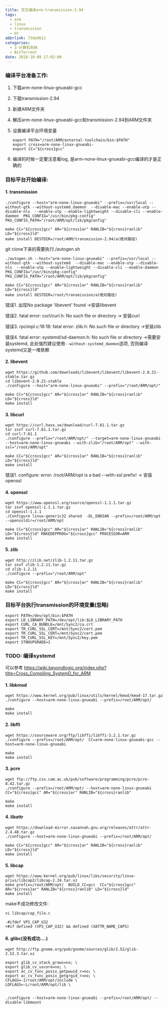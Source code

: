```yaml
---
title: 交叉编译arm-transmission-2.94
tags:
  - arm
  - linux
  - transmission
  - bt
abbrlink: 73da9612
categories:
  - 3-计算机系统
  - BitTorrent
date: 2018-10-08 17:02:00
---
```




### 编译平台准备工作:

1. 下载arm-none-linux-gnueabi-gcc

2. 下载transmission-2.94

3. 新建ARM文件夹

4. 解压arm-none-linux-gnueabi-gcc和transmission-2.94到ARM文件夹

5. 设置编译平台环境变量

   ```shell
   export PATH="/root/ARM/external-toolchain/bin:$PATH"
   export cross=arm-none-linux-gnueabi-
   export CC="${cross}gcc"
   ```

6. 编译的时候一定要注意看log, 是arm-none-linux-gnueabi-gcc编译的才是正确的

<!-- more -->



### 目标平台开始编译:

#### 1. transmission

```shell
./configure --host="arm-none-linux-gnueabi" --prefix=/usr/local --without-gtk --without-systemd_daemon  --disable-mac --enable-utp --disable-nls  --enable-utp --enable-lightweight --disable-cli --enable-daemon  PKG_CONFIG="/usr/bin/pkg-config" PKG_CONFIG_PATH="/root/ARM/opt/lib/pkgconfig"

make CC="${cross}gcc" AR="${cross}ar" RANLIB="${cross}ranlib" LD="${cross}ld"
make install DESTDIR=/root/ARM/transmission-2.94/a(绝对路径)
```



git clone下来的需要执行./autogen.sh

```shell
./autogen.sh --host="arm-none-linux-gnueabi" --prefix=/usr/local --without-gtk --without-systemd  --disable-mac --enable-utp --disable-nls  --enable-utp --enable-lightweight --disable-cli --enable-daemon  PKG_CONFIG="/usr/bin/pkg-config" PKG_CONFIG_PATH="/root/ARM/opt/lib/pkgconfig" 

make CC="${cross}gcc" AR="${cross}ar" RANLIB="${cross}ranlib" LD="${cross}ld"
make install DESTDIR=/root/transmission/a(绝对路径)
```



错误1. 出现No package 'libevent' found ->安装libevent

错误2. fatal error: curl/curl.h: No such file or directory -> 安装curl

错误3. rpcimpl.c:16:18: fatal error: zlib.h: No such file or directory ->安装zlib

错误4. fatal error: systemd/sd-daemon.h: No such file or directory ->需要安装systemd, 此处强烈建议使用`--without-systemd_daemon`选项, 否则编译systemd又是一堆依赖



#### 2. libevent

```shell
wget https://github.com/downloads/libevent/libevent/libevent-2.0.21-stable.tar.gz
cd libevent-2.0.21-stable
./configure --host="arm-none-linux-gnueabi" --prefix="/root/ARM/opt/"

make CC="${cross}gcc" AR="${cross}ar" RANLIB="${cross}ranlib" LD="${cross}ld"
make install
```



#### 3. libcurl

```shell
wget https://curl.haxx.se/download/curl-7.61.1.tar.gz
tar zxvf curl-7.61.1.tar.gz
cd curl-7.61.1
./configure --prefix="/root/ARM/opt/" --target=arm-none-linux-gnueabi --host=arm-none-linux-gnueabi --with-zlib="/root/ARM/opt" --with-ssl="/root/ARM/opt"

make CC="${cross}gcc" AR="${cross}ar" RANLIB="${cross}ranlib" LD="${cross}ld"
make install
```



错误1. configure: error: /root/ARM/opt is a bad --with-ssl prefix! -> 安装openssl



#### 4. openssl

```shell
wget https://www.openssl.org/source/openssl-1.1.1.tar.gz
tar zxvf openssl-1.1.1.tar.gz
cd openssl-1.1.1
./Configure linux-generic32 shared  -DL_ENDIAN --prefix=/root/ARM/opt --openssldir=/root/ARM/opt

make CC="${cross}gcc" AR="${cross}ar" RANLIB="${cross}ranlib" LD="${cross}ld" MAKEDEPPROG="${cross}gcc" PROCESSOR=ARM
make install
```



#### 5. zlib

```shell
wget http://zlib.net/zlib-1.2.11.tar.gz
tar zxvf zlib-1.2.11.tar.gz
cd zlib-1.2.11
./configure --prefix="/root/ARM/opt"

make CC="${cross}gcc" AR="${cross}ar" RANLIB="${cross}ranlib" LD="${cross}ld"
make install
```





### 目标平台执行transmission的环境变量(忽略)

```shell
export PATH=/dev/opt/bin:$PATH
export LD_LIBRARY_PATH=/dev/opt/lib:$LD_LIBRARY_PATH
export CURL_CA_BUNDLE=/mnt/Sync2/ca.crt
export TR_CURL_SSL_CERT=/mnt/Sync2/cert.pem
export TR_CURL_SSL_CERT=/mnt/Sync2/cert.pem
export TR_CURL_SSL_KEY=/mnt/Sync2/key.pem
export STNOUPGRADE=1
```





### TODO: 编译systemd

可以参考 https://wiki.beyondlogic.org/index.php?title=Cross_Compiling_SystemD_for_ARM

#### 1. libkmod

```shell
wget https://www.kernel.org/pub/linux/utils/kernel/kmod/kmod-17.tar.gz
./configure --host=arm-none-linux-gnueabi --prefix=/root/ARM/opt/ 

make 
make install 
```

#### 2. libffi

```shell
wget https://sourceware.org/ftp/libffi/libffi-3.2.1.tar.gz
./configure --prefix=/root/ARM/opt/  CC=arm-none-linux-gnueabi-gcc --host=arm-none-linux-gnueabi   

make
make install
```

#### 3. pcre

```shell
wget ftp://ftp.csx.cam.ac.uk/pub/software/programming/pcre/pcre-8.42.tar.gz
./configure --prefix=/root/ARM/opt/ --host=arm-none-linux-gnueabi   CC="${cross}gcc" AR="${cross}ar" RANLIB="${cross}ranlib"

make
make install
```

#### 4. libattr

```shell
wget https://download-mirror.savannah.gnu.org/releases/attr/attr-2.4.48.tar.gz
./configure --host=arm-none-linux-gnueabi --prefix=/root/ARM/opt/

make CC="${cross}gcc" AR="${cross}ar" RANLIB="${cross}ranlib" LD="${cross}ld" 
make install
```

#### 5. libcap

```shell
wget https://www.kernel.org/pub/linux/libs/security/linux-privs/libcap2/libcap-2.24.tar.xz 
make prefix=/root/ARM/opt/  BUILD_CC=gcc  CC="${cross}gcc" AR="${cross}ar" RANLIB="${cross}ranlib" LD="${cross}ld"
make install
```

make不成功修改文件:

```shell
vi libcap/cap_file.c

-#ifdef VFS_CAP_U32
+#if defined (VFS_CAP_U32) && defined (XATTR_NAME_CAPS)
```

#### 6. glibc(没有成功....)

```shell
wget http://ftp.gnome.org/pub/gnome/sources/glib/2.52/glib-2.52.3.tar.xz

export glib_cv_stack_grows=no; \
export glib_cv_uscore=no; \
export ac_cv_func_posix_getpwuid_r=no; \
export ac_cv_func_posix_getgrgid_r=no; \
CFLAGS=-I/root/ARM/opt/include \
LDFLAGS=-L/root/ARM/opt/lib \

 
./configure --host=arm-none-linux-gnueabi --prefix=/root/ARM/opt/ --disable-libmount
```

